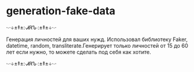 # generation-fake-data

·∙·÷±‡±:∙ᏗᏒᏖ∙:±‡±÷·∙·

Генерация личностей для ваших нужд. Использовал библиотеку Faker, datetime, random, transliterate.Генерирует только личностей от 15 до 60 лет если нужно, то можете сделать под себя как хотите.

·∙·÷±‡±:∙ᏗᏒᏖ∙:±‡±÷·∙·
